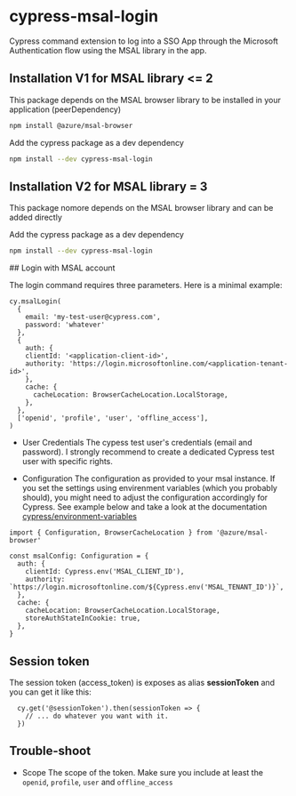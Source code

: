 # cypress-msal-login
Cypress command extension to log into a SSO App through the Microsoft Authentication flow using the MSAL library in the app.

## Installation V1 for MSAL library <= 2

This package depends on the MSAL browser library to be installed in your application (peerDependency)

```bash
npm install @azure/msal-browser
```

Add the cypress package as a dev dependency

```bash
npm install --dev cypress-msal-login
```

## Installation V2 for MSAL library = 3

This package nomore depends on the MSAL browser library and can be added directly

Add the cypress package as a dev dependency

```bash
npm install --dev cypress-msal-login
```


## Login with MSAL account

The login command requires three parameters. Here is a minimal example:

```
cy.msalLogin(
  {
    email: 'my-test-user@cypress.com',
    password: 'whatever'
  },
  {
    auth: {
    clientId: '<application-client-id>',
    authority: 'https://login.microsoftonline.com/<application-tenant-id>',
    },
    cache: {
      cacheLocation: BrowserCacheLocation.LocalStorage,
    },
  },
  ['openid', 'profile', 'user', 'offline_access'],
)
```

- User Credentials
The cypess test user's credentials (email and password). I strongly recommend to create a dedicated Cypress test user with specific rights.

- Configuration
The configuration as provided to your msal instance. If you set the settings using envirenment variables (which you probably should), you might need to adjust the configuration accordingly for Cypress. See example below and take a look at the documentation [cypress/environment-variables](https://docs.cypress.io/guides/guides/environment-variables)
```
import { Configuration, BrowserCacheLocation } from '@azure/msal-browser'

const msalConfig: Configuration = {
  auth: {
    clientId: Cypress.env('MSAL_CLIENT_ID'),
    authority: `https://login.microsoftonline.com/${Cypress.env('MSAL_TENANT_ID')}`,
  },
  cache: {
    cacheLocation: BrowserCacheLocation.LocalStorage,
    storeAuthStateInCookie: true,
  },
}
```

## Session token

The session token (access_token) is exposes as alias **sessionToken** and you can get it like this:
```
  cy.get('@sessionToken').then(sessionToken => {
    // ... do whatever you want with it.
  })
```




## Trouble-shoot

- Scope
The scope of the token. Make sure you include at least the `openid`, `profile`, `user` and `offline_access` 
